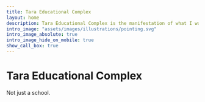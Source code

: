```yaml
---
title: Tara Educational Complex
layout: home
description: Tara Educational Complex is the manifestation of what I wanted to receive as a student
intro_image: "assets/images/illustrations/pointing.svg"
intro_image_absolute: true
intro_image_hide_on_mobile: true
show_call_box: true
---
```


# Tara Educational Complex

Not just a school.

